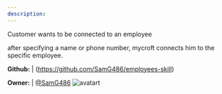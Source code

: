 ```yaml
---
description: 
---
```

Customer wants to be connected to an employee

after specifying a name or phone number, mycroft connects him to the specific employee.

**Github:** | (https://github.com/SamG486/employees-skill)

**Owner:** | [@SamG486](https://github.com/SamG486) ![avatart](https://avatars2.githubusercontent.com/u/42028870?v=4)

